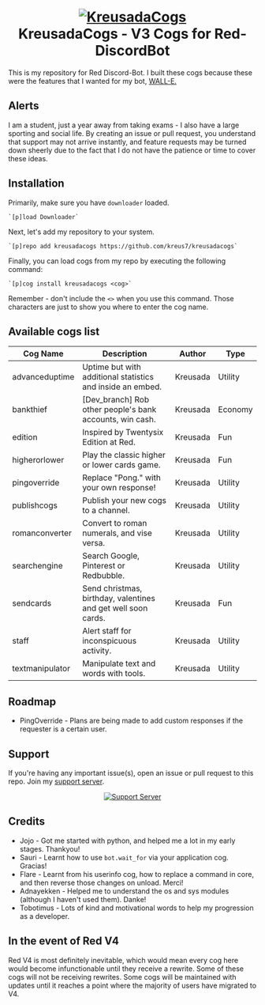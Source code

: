 ﻿<h1 align="center">
  <br>
  <a href="https://github.com/kreus7/kreusadacogs"><img src="https://i.imgur.com/MSg0nwQ.png" alt="KreusadaCogs"></a>
  <br>
  KreusadaCogs - V3 Cogs for Red-DiscordBot
  <br>
</h1>

This is my repository for Red Discord-Bot. I built these cogs because these were the features that I wanted for my bot, [WALL-E.](https://discord.com/oauth2/authorize?client_id=766580519000473640&scope=bot&permissions=8)

## Alerts

I am a student, just a year away from taking exams - I also have a large sporting and social life. By creating an issue or pull request,
you understand that support may not arrive instantly, and feature requests may be turned down sheerly due to the fact that I do not
have the patience or time to cover these ideas.

## Installation

Primarily, make sure you have `downloader` loaded. 

    `[p]load Downloader`

Next, let's add my repository to your system.

    `[p]repo add kreusadacogs https://github.com/kreus7/kreusadacogs`

Finally, you can load cogs from my repo by executing the following command:

    `[p]cog install kreusadacogs <cog>`

Remember - don't include the `<>` when you use this command. Those characters are just to show you where to enter the cog name.

## Available cogs list

| Cog Name        | Description                                                   | Author              | Type    |
|-----------------|---------------------------------------------------------------|---------------------|---------|
| advanceduptime  | Uptime but with additional statistics and inside an embed.    | Kreusada            | Utility |
| bankthief       | [Dev_branch] Rob other people's bank accounts, win cash.      | Kreusada            | Economy |
| edition         | Inspired by Twentysix Edition at Red.                         | Kreusada            | Fun     |
| higherorlower   | Play the classic higher or lower cards game.                  | Kreusada            | Fun     |
| pingoverride    | Replace "Pong." with your own response!                       | Kreusada            | Utility |
| publishcogs     | Publish your new cogs to a channel.                           | Kreusada            | Utility |
| romanconverter  | Convert to roman numerals, and vise versa.                    | Kreusada            | Utility |
| searchengine    | Search Google, Pinterest or Redbubble.                        | Kreusada            | Utility |
| sendcards       | Send christmas, birthday, valentines and get well soon cards. | Kreusada            | Fun     |
| staff           | Alert staff for inconspicuous activity.                       | Kreusada            | Utility |
| textmanipulator | Manipulate text and words with tools.                         | Kreusada            | Utility |

## Roadmap

* PingOverride - Plans are being made to add custom responses if the requester is a certain user.

## Support

If you're having any important issue(s), open an issue or pull request to this repo.
Join my [support server](https://discord.gg/JmCFyq7).
<p align="center">
  <a href="https://discord.gg/JmCFyq7">
    <img src="https://discord.com/api/guilds/744572173137477692/widget.png?style=banner4" alt="Support Server">
  </a>
</p>

## Credits

* Jojo - Got me started with python, and helped me a lot in my early stages. Thankyou!
* Sauri - Learnt how to use `bot.wait_for` via your application cog. Gracias!
* Flare - Learnt from his userinfo cog, how to replace a command in core, and then reverse those changes on unload. Merci!
* Adnayekken - Helped me to understand the os and sys modules (although I haven't used them). Danke!
* Tobotimus - Lots of kind and motivational words to help my progression as a developer. 

## In the event of Red V4

Red V4 is most definitely inevitable, which would mean every cog here would become infunctionable until they receive a rewrite.
Some of these cogs will not be receiving rewrites. Some cogs will be maintained with updates until it reaches a point where the majority of users have migrated to V4.
